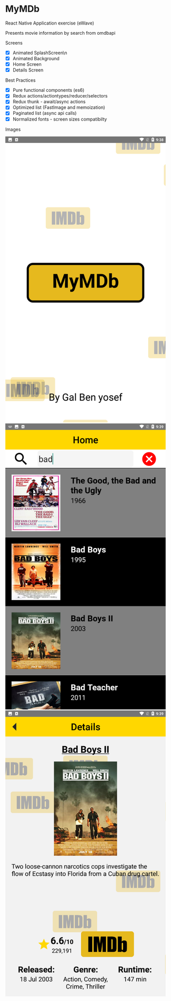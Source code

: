 # MyMDb

React Native Application exercise (eWave)

Presents movie information by search from omdbapi

Screens
- [x] Animated SplashScreen\n
- [x] Animated Background
- [x] Home Screen
- [x] Details Screen

Best Practices
- [x] Pure functional components (es6)
- [x] Redux actions/actiontypes/reducer/selectors
- [x] Redux thunk - await/async actions
- [x] Optimized list (FastImage and memoization)
- [x] Paginated list (async api calls)
- [x] Normalized fonts - screen sizes compatibilty

Images

![Splash](/assets/showcase/splash.png)
![Home](/assets/showcase/home.png)
![Details](/assets/showcase/details.png)

